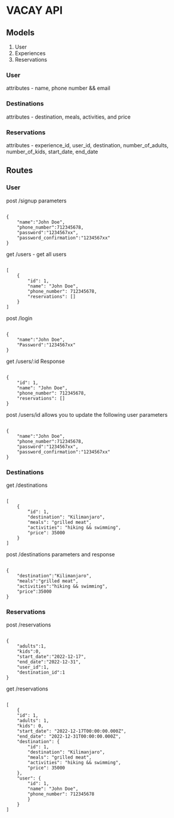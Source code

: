 # VACAY API
## Models
1. User
2. Experiences
3. Reservations
### User
attributes - name, phone number && email
### Destinations
attributes - destination, meals, activities, and price
### Reservations
attributes - experience_id, user_id, destination, number_of_adults, number_of_kids,
start_date, end_date
## Routes
### User
post /signup parameters
```

{
    "name":"John Doe",
    "phone_number":712345678,
    "password":"1234567xx",
    "password_confirmation":"1234567xx"
} 

```
get /users - get all users
```

[
    {
        "id": 1,
        "name": "John Doe",
        "phone_number": 712345678,
        "reservations": []
    }
]

```
post /login
```

{
    "name":"John Doe",
    "Password":"1234567xx"
}

```
get /users/:id
Response
```

{
    "id": 1,
    "name": "John Doe",
    "phone_number": 712345678,
    "reservations": []
}

```
post /users/id allows you to update the following user parameters
```

{
    "name":"John Doe",
    "phone_number":712345678,
    "password":"1234567xx",
    "password_confirmation":"1234567xx"
}

```
### Destinations
get /destinations
```

[
    {
        “id": 1,
        "destination": "Kilimanjaro",
        "meals": "grilled meat",
        "activities": "hiking && swimming",
        "price": 35000
    }
]

```
post /destinations parameters and response
```

{
    "destination":"Kilimanjaro",
    "meals":"grilled meat",
    "activities":"hiking && swimming",
    "price":35000
}

```
### Reservations
post /reservations
```

{
    "adults":1,
    "kids":0,
    "start_date":"2022-12-17",
    "end_date":"2022-12-31",
    "user_id":1,
    "destination_id":1
}

```
get /reservations
```

[
    {
    "id": 1,
    "adults": 1,
    "kids": 0,
    "start_date": "2022-12-17T00:00:00.000Z",
    "end_date": "2022-12-31T00:00:00.000Z",
    "destination": {
        "id": 1,
        "destination": "Kilimanjaro",
        "meals": "grilled meat",
        "activities": "hiking && swimming",
        "price": 35000
    },
    "user": {
        "id": 1,
        "name": "John Doe",
        "phone_number": 712345678
        }
    }
]

```
